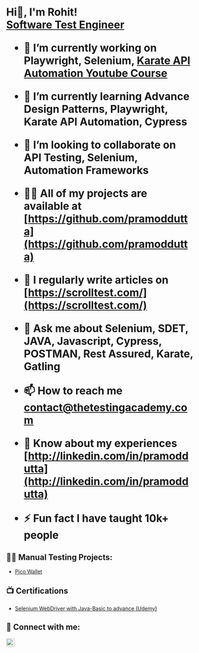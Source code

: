 <h1>Hi👋, I'm Rohit! <br/><a href="https://github.com/joshmadakor1">Software Test Engineer</a>

<p align="left"> 

- 🔭 I’m currently working on Playwright, Selenium,  [Karate API Automation Youtube Course](https://github.com/apitestingco/KarateAPIAutomation)

- 🌱 I’m currently learning Advance Design Patterns, Playwright, **Karate API Automation, Cypress**

- 👯 I’m looking to collaborate on **API Testing, Selenium, Automation Frameworks**

- 👨‍💻 All of my projects are available at [https://github.com/pramoddutta](https://github.com/pramoddutta)

- 📝 I regularly write articles on [https://scrolltest.com/](https://scrolltest.com/)

- 💬 Ask me about **Selenium, SDET, JAVA, Javascript, Cypress, POSTMAN, Rest Assured, Karate, Gatling**

- 📫 How to reach me **contact@thetestingacademy.com**

- 📄 Know about my experiences [http://linkedin.com/in/pramoddutta](http://linkedin.com/in/pramoddutta)

- ⚡ Fun fact **I have taught 10k+ people**

<p align="left">

<h2>👨‍💻 Manual Testing Projects:</h2>

  - [Pico Wallet](https://github.com/joshmadakor1/Algorithms-Practice)

<h2>📺 Certifications </h2>

- [Selenium WebDriver with Java-Basic to advance (Udemy)](https://www.udemy.com/certificate/UC-28745a6f-cab6-489d-8484-ef76f2112631/)

<h2> 🤳 Connect with me:</h2>

[<img align="left" alt="JoshMadakor | LinkedIn" width="22px" src="https://cdn.jsdelivr.net/npm/simple-icons@v3/icons/linkedin.svg" />][linkedin]

[linkedin]: https://linkedin.com/in/rohitpunekar


